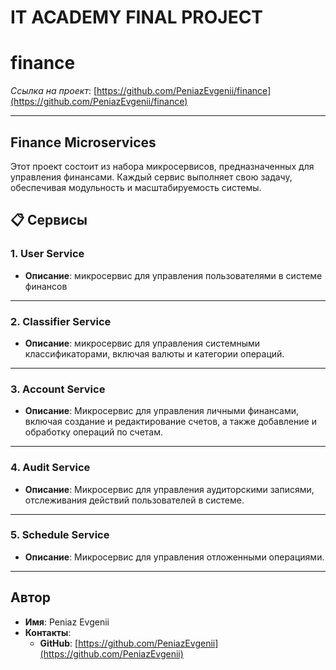 # IT ACADEMY FINAL PROJECT

# finance

*Ссылка на проект*: [https://github.com/PeniazEvgenii/finance](https://github.com/PeniazEvgenii/finance)

---
## Finance Microservices

Этот проект состоит из набора микросервисов, предназначенных для управления финансами. Каждый сервис выполняет свою задачу, обеспечивая модульность и масштабируемость системы.

## 📋 Сервисы

### 1. User Service
- **Описание**: микросервис для управления пользователями в системе финансов

---

### 2. Classifier Service
- **Описание**: микросервис для управления системными классификаторами, включая валюты и категории операций.

---

### 3. Account Service
- **Описание**: Микросервис для управления личными финансами, включая создание и редактирование счетов, а также добавление и обработку операций по счетам.

---

### 4. Audit Service
- **Описание**: Микросервис для управления аудиторскими записями, отслеживания действий пользователей в системе.

---

### 5. Schedule Service
- **Описание**: Микросервис для управления отложенными операциями.

---
## Автор
- **Имя**: Peniaz Evgenii
- **Контакты**:
  - **GitHub**: [https://github.com/PeniazEvgenii](https://github.com/PeniazEvgenii)